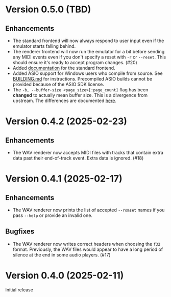 # Version 0.5.0 (TBD)

## Enhancements

- The standard frontend will now always respond to user input even if the
  emulator starts falling behind.
- The renderer frontend will now run the emulator for a bit before sending any
  MIDI events even if you don't specify a reset with `-r` or `--reset`. This
  should ensure it's ready to accept program changes. (#20)
- Added [documentation](doc/standard_frontend.md) for the standard frontend.
- Added ASIO support for Windows users who compile from source. See
  [BUILDING.md](BUILDING.md) for instructions. Precompiled ASIO builds cannot
  be provided because of the ASIO SDK license.
- The `-b, --buffer-size <page_size>[:page_count]` flag has been **changed** to
  actually mean buffer size. This is a divergence from upstream. The
  differences are documented
  [here](doc/standard_frontend.md#-b---buffer-size-sizecount).

# Version 0.4.2 (2025-02-23)

## Enhancements

- The WAV renderer now accepts MIDI files with tracks that contain extra data
  past their end-of-track event. Extra data is ignored. (#18)

# Version 0.4.1 (2025-02-17)

## Enhancements

- The WAV renderer now prints the list of accepted `--romset` names if you pass
  `--help` or provide an invalid one.

## Bugfixes

- The WAV renderer now writes correct headers when choosing the `f32` format.
  Previously, the WAV files would appear to have a long period of silence at
  the end in some audio players. (#17)

# Version 0.4.0 (2025-02-11)

Initial release
